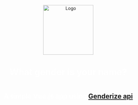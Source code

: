 <div align="center" style="display: flex; flex-direction: column; justify-content: center; align-items: center; height: 100vh;">
    <img  width="160" src="https://i.ibb.co/wCdnyTJ/logo.png" alt="Logo" class="scaled-image">
    <h1 style="color: white; " class="white-text scaled-text">What gender is your name?</h1>
    <h2 style="color: white; " class="white-text scaled-text">A simple Vue.js app using <a href="https://genderize.io/">Genderize api</a></h2>
</div>



